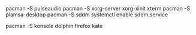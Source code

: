 pacman -S pulseaudio
pacman -S xorg-server xorg-xinit xterm
pacman -S plamsa-desktop
pacman -S sddm
systemctl enable sddm.service

pacman -S konsole dolphin firefox kate
